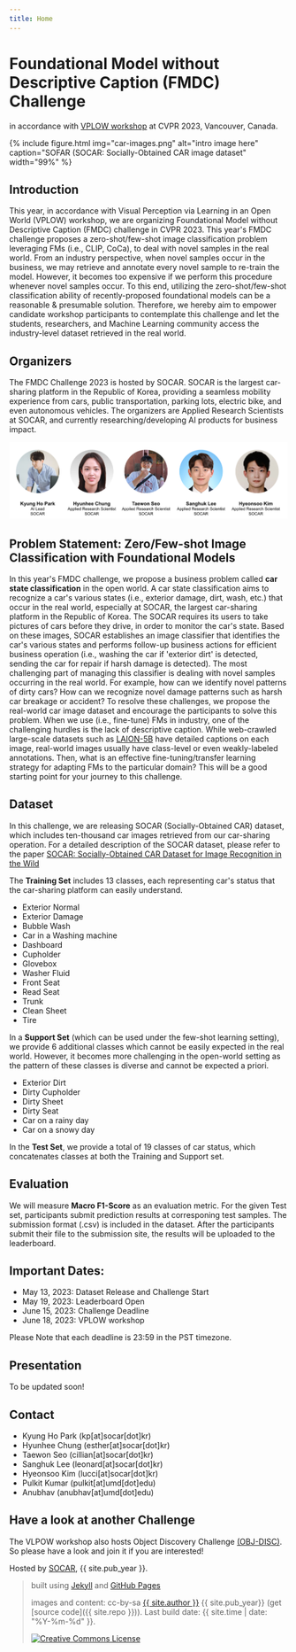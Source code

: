 ```yaml
---
title: Home
---
```


# Foundational Model without Descriptive Caption (FMDC) Challenge

in accordance with [VPLOW workshop](https://vplow.github.io/vplow_3rd.html) at CVPR 2023, Vancouver, Canada.

{% include figure.html img="car-images.png" alt="intro image here" caption="SOFAR (SOCAR: Socially-Obtained CAR image dataset" width="99%" %}
 

## Introduction

This year, in accordance with Visual Perception via Learning in an Open World (VPLOW) workshop, we are organizing Foundational Model without Descriptive Caption (FMDC) challenge in CVPR 2023. This year's FMDC challenge proposes a zero-shot/few-shot image classification problem leveraging FMs (i.e., CLIP, CoCa), to deal with novel samples in the real world. From an industry perspective, when novel samples occur in the business, we may retrieve and annotate every novel sample to re-train the model. However, it becomes too expensive if we perform this procedure whenever novel samples occur. To this end, utilizing the zero-shot/few-shot classification ability of recently-proposed foundational models can be a reasonable & presumable solution. Therefore, we hereby aim to empower candidate workshop participants to contemplate this challenge and let the students, researchers, and Machine Learning community access the industry-level dataset retrieved in the real world. 

 

<!-- <div class="toc" markdown="1"> -->
## Organizers

The FMDC Challenge 2023 is hosted by SOCAR. SOCAR is the largest car-sharing platform in the Republic of Korea, providing a seamless mobility experience from cars, public transportation, parking lots, electric bike, and even autonomous vehicles. The organizers are Applied Research Scientists at SOCAR, and currently researching/developing AI products for business impact.

<img src="images/organizers-3.png">


<!-- </div> -->

<!-- <div class="toc" markdown="1"> -->
## Problem Statement: Zero/Few-shot Image Classification with Foundational Models

In this year's FMDC challenge, we propose a business problem called **car state classification** in the open world. A car state classification aims to recognize a car's various states (i.e., exterior damage, dirt, wash, etc.) that occur in the real world, especially at SOCAR, the largest car-sharing platform in the Republic of Korea. The SOCAR requires its users to take pictures of cars before they drive, in order to monitor the car's state. Based on these images, SOCAR establishes an image classifier that identifies the car's various states and performs follow-up business actions for efficient business operation (i.e., washing the car if 'exterior dirt' is detected, sending the car for repair if harsh damage is detected). The most challenging part of managing this classifier is dealing with novel samples occurring in the real world. For example, how can we identify novel patterns of dirty cars? How can we recognize novel damage patterns such as harsh car breakage or accident? To resolve these challenges, we propose the real-world car image dataset and encourage the participants to solve this problem. When we use (i.e., fine-tune) FMs in industry, one of the challenging hurdles is the lack of descriptive caption. While web-crawled large-scale datasets such as [LAION-5B]('https://laion.ai/blog/laion-5b/') have detailed captions on each image, real-world images usually have class-level or even weakly-labeled annotations. Then, what is an effective fine-tuning/transfer learning strategy for adapting FMs to the particular domain? This will be a good starting point for your journey to this challenge.
<!-- </div> -->



<!-- <div class="toc" markdown="1"> -->
## Dataset

In this challenge, we are releasing SOCAR (Socially-Obtained CAR) dataset, which includes ten-thousand car images retrieved from our  car-sharing operation. For a detailed description of the SOCAR dataset, please refer to the paper [SOCAR: Socially-Obtained CAR Dataset for Image Recognition in the Wild]('https://openaccess.thecvf.com/content/WACV2023W/DNOW/papers/Seo_SOCAR_Socially-Obtained_CAR_Dataset_for_Image_Recognition_in_the_Wild_WACVW_2023_paper.pdf')

The **Training Set** includes 13 classes, each representing car's status that the car-sharing platform can easily understand.

* Exterior Normal
* Exterior Damage
* Bubble Wash
* Car in a Washing machine
* Dashboard
* Cupholder
* Glovebox
* Washer Fluid
* Front Seat
* Read Seat
* Trunk
* Clean Sheet
* Tire

In a **Support Set** (which can be used under the few-shot learning setting), we provide 6 additional classes which cannot be easily expected in the real world. However, it becomes more challenging in the open-world setting as the pattern of these classes is diverse and cannot be expected a priori.

* Exterior Dirt
* Dirty Cupholder
* Dirty Sheet
* Dirty Seat
* Car on a rainy day
* Car on a snowy day

In the **Test Set**, we provide a total of 19 classes of car status, which concatenates classes at both the Training and Support set.

<!-- </div> -->

 
<!-- <div class="toc" markdown="1"> -->
## Evaluation
We will measure **Macro F1-Score** as an evaluation metric. For the given Test set, participants submit prediction results at corresponing test samples. The submission format (.csv) is included in the dataset. After the participants submit their file to the submission site, the results will be uploaded to the leaderboard.

<!-- </div> -->
 
<!-- <div class="toc" markdown="1"> -->
## Important Dates:
* May 13, 2023: Dataset Release and Challenge Start
* May 19, 2023: Leaderboard Open
* June 15, 2023: Challenge Deadline
* June 18, 2023: VPLOW workshop

Please Note that each deadline is 23:59 in the PST timezone.

<!-- </div> -->

## Presentation
To be updated soon!

 
<!-- <div class="toc" markdown="1"> -->
## Contact
* Kyung Ho Park (kp[at]socar[dot]kr)
* Hyunhee Chung (esther[at]socar[dot]kr)
* Taewon Seo (cillian[at]socar[dot]kr)
* Sanghuk Lee (leonard[at]socar[dot]kr)
* Hyeonsoo Kim (lucci[at]socar[dot]kr)
* Pulkit Kumar (pulkit[at]umd[dot]edu)
* Anubhav (anubhav[at]umd[dot]edu)

## Have a look at another Challenge
The VLPOW workshop also hosts Object Discovery Challenge [(OBJ-DISC)](https://obj-disc.github.io/). So please have a look and join it if you are interested! 


<!-- </div> -->


Hosted by [SOCAR](https://www.socar.kr/), {{ site.pub_year }}.
 
> built using [Jekyll](https://jekyllrb.com/) and [GitHub Pages](https://pages.github.com/)
>
> images and content: cc-by-sa <a href="https://github.com/{{ site.github_username }}">{{ site.author }}</a> {{ site.pub_year}} (get [source code]({{ site.repo }})).
> Last build date: {{ site.time | date: "%Y-%m-%d" }}.
>
> <a href="http://creativecommons.org/licenses/by-sa/4.0/" rel="license"><img style="border-width: 0;" src="https://i.creativecommons.org/l/by-sa/4.0/88x31.png" alt="Creative Commons License" /></a>

